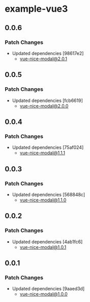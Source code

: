 # example-vue3

## 0.0.6

### Patch Changes

- Updated dependencies [98617e2]
  - vue-nice-modal@2.0.1

## 0.0.5

### Patch Changes

- Updated dependencies [fcb6619]
  - vue-nice-modal@2.0.0

## 0.0.4

### Patch Changes

- Updated dependencies [75af024]
  - vue-nice-modal@1.1.1

## 0.0.3

### Patch Changes

- Updated dependencies [568848c]
  - vue-nice-modal@1.1.0

## 0.0.2

### Patch Changes

- Updated dependencies [4ab1fc6]
  - vue-nice-modal@1.0.1

## 0.0.1

### Patch Changes

- Updated dependencies [9aaed3d]
  - vue-nice-modal@1.0.0
